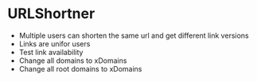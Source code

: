 # URLShortner
- Multiple users can shorten the same url and get different link versions
- Links are unifor users
- Test link availability
- Change all domains to xDomains
- Change all root domains to xDomains